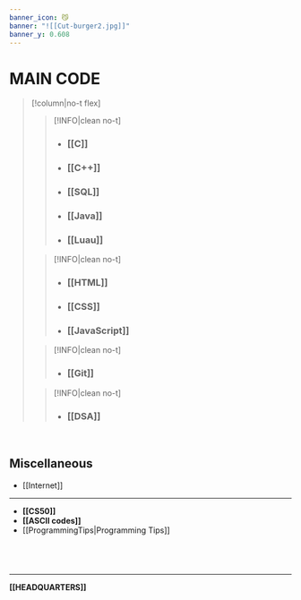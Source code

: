 ```yaml
---
banner_icon: 😼
banner: "![[Cut-burger2.jpg]]"
banner_y: 0.608
---
```

# MAIN CODE
>[!column|no-t flex]
>>[!INFO|clean no-t]
>>- ### **[[C]]**
>>- ### **[[C++]]**
>>- ### **[[SQL]]**
>>- ### **[[Java]]**
>>- ### **[[Luau]]**
>
>>[!INFO|clean no-t]
>>- ### **[[HTML]]**
>>- ### **[[CSS]]**
>>- ### **[[JavaScript]]**
>
>>[!INFO|clean no-t]
>>- ### **[[Git]]**
>
>>[!INFO|clean no-t]
>>- ### **[[DSA]]**

<br>

## Miscellaneous
- [[Internet]]

---
- **[[CS50]]**
- **[[ASCII codes]]**
- [[ProgrammingTips|Programming Tips]]

# 

<br>

---

**[[HEADQUARTERS]]**
